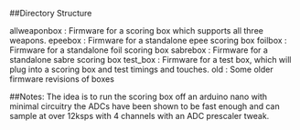 ##Directory Structure

allweaponbox : Firmware for a scoring box which supports all three weapons. 
epeebox : Firmware for a standalone epee scoring box
foilbox : Firmware for a standalone foil scoring box
sabrebox : Firmware for a standalone sabre scoring box
test_box :  Firmware for a test box, which will plug into a scoring box and test timings and touches.
old : Some older firmware revisions of boxes



##Notes:
The idea is to run the scoring box off an arduino nano with minimal circuitry
the ADCs have been shown to be fast enough and can sample at over 12ksps with
4 channels with an ADC prescaler tweak.


